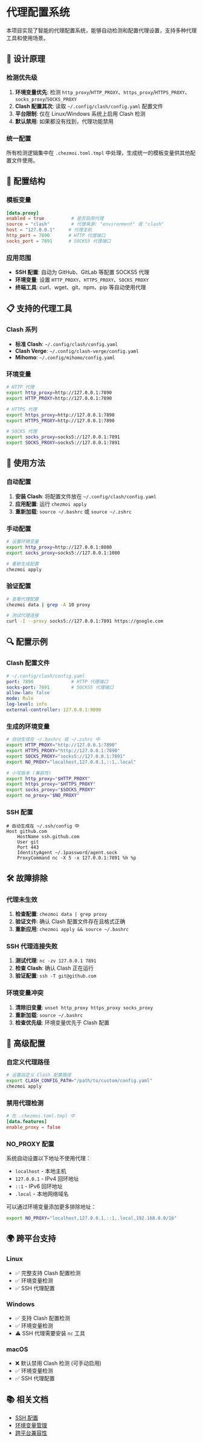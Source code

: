 # 代理配置系统

本项目实现了智能的代理配置系统，能够自动检测和配置代理设置，支持多种代理工具和使用场景。

## 🎯 设计原理

### 检测优先级
1. **环境变量优先**: 检测 `http_proxy`/`HTTP_PROXY`、`https_proxy`/`HTTPS_PROXY`、`socks_proxy`/`SOCKS_PROXY`
2. **Clash 配置其次**: 读取 `~/.config/clash/config.yaml` 配置文件
3. **平台限制**: 仅在 Linux/Windows 系统上启用 Clash 检测
4. **默认禁用**: 如果都没有找到，代理功能禁用

### 统一配置
所有检测逻辑集中在 `.chezmoi.toml.tmpl` 中处理，生成统一的模板变量供其他配置文件使用。

## 🔧 配置结构

### 模板变量
```toml
[data.proxy]
enabled = true          # 是否启用代理
source = "clash"        # 代理来源: "environment" 或 "clash"
host = "127.0.0.1"     # 代理主机
http_port = 7890       # HTTP 代理端口
socks_port = 7891      # SOCKS5 代理端口
```

### 应用范围
- **SSH 配置**: 自动为 GitHub、GitLab 等配置 SOCKS5 代理
- **环境变量**: 设置 `HTTP_PROXY`、`HTTPS_PROXY`、`SOCKS_PROXY`
- **终端工具**: curl、wget、git、npm、pip 等自动使用代理

## 📋 支持的代理工具

### Clash 系列
- **标准 Clash**: `~/.config/clash/config.yaml`
- **Clash Verge**: `~/.config/clash-verge/config.yaml`
- **Mihomo**: `~/.config/mihomo/config.yaml`

### 环境变量
```bash
# HTTP 代理
export http_proxy=http://127.0.0.1:7890
export HTTP_PROXY=http://127.0.0.1:7890

# HTTPS 代理
export https_proxy=http://127.0.0.1:7890
export HTTPS_PROXY=http://127.0.0.1:7890

# SOCKS 代理
export socks_proxy=socks5://127.0.0.1:7891
export SOCKS_PROXY=socks5://127.0.0.1:7891
```

## 🚀 使用方法

### 自动配置
1. **安装 Clash**: 将配置文件放在 `~/.config/clash/config.yaml`
2. **应用配置**: 运行 `chezmoi apply`
3. **重新加载**: `source ~/.bashrc` 或 `source ~/.zshrc`

### 手动配置
```bash
# 设置环境变量
export http_proxy=http://127.0.0.1:8080
export socks_proxy=socks5://127.0.0.1:1080

# 重新生成配置
chezmoi apply
```

### 验证配置
```bash
# 查看代理配置
chezmoi data | grep -A 10 proxy

# 测试代理连接
curl -I --proxy socks5://127.0.0.1:7891 https://google.com
```

## 🔍 配置示例

### Clash 配置文件
```yaml
# ~/.config/clash/config.yaml
port: 7890              # HTTP 代理端口
socks-port: 7891        # SOCKS5 代理端口
allow-lan: false
mode: Rule
log-level: info
external-controller: 127.0.0.1:9090
```

### 生成的环境变量
```bash
# 自动生成在 ~/.bashrc 或 ~/.zshrc 中
export HTTP_PROXY="http://127.0.0.1:7890"
export HTTPS_PROXY="http://127.0.0.1:7890"
export SOCKS_PROXY="socks5://127.0.0.1:7891"
export NO_PROXY="localhost,127.0.0.1,::1,.local"

# 小写版本 (兼容性)
export http_proxy="$HTTP_PROXY"
export https_proxy="$HTTPS_PROXY"
export socks_proxy="$SOCKS_PROXY"
export no_proxy="$NO_PROXY"
```

### SSH 配置
```ssh
# 自动生成在 ~/.ssh/config 中
Host github.com
    HostName ssh.github.com
    User git
    Port 443
    IdentityAgent ~/.1password/agent.sock
    ProxyCommand nc -X 5 -x 127.0.0.1:7891 %h %p
```

## 🛠️ 故障排除

### 代理未生效
1. **检查配置**: `chezmoi data | grep proxy`
2. **验证文件**: 确认 Clash 配置文件存在且格式正确
3. **重新应用**: `chezmoi apply && source ~/.bashrc`

### SSH 代理连接失败
1. **测试代理**: `nc -zv 127.0.0.1 7891`
2. **检查 Clash**: 确认 Clash 正在运行
3. **验证配置**: `ssh -T git@github.com`

### 环境变量冲突
1. **清除旧变量**: `unset http_proxy https_proxy socks_proxy`
2. **重新加载**: `source ~/.bashrc`
3. **检查优先级**: 环境变量优先于 Clash 配置

## 🔧 高级配置

### 自定义代理路径
```bash
# 设置自定义 Clash 配置路径
export CLASH_CONFIG_PATH="/path/to/custom/config.yaml"
chezmoi apply
```

### 禁用代理检测
```toml
# 在 .chezmoi.toml.tmpl 中
[data.features]
enable_proxy = false
```

### NO_PROXY 配置
系统自动设置以下地址不使用代理：
- `localhost` - 本地主机
- `127.0.0.1` - IPv4 回环地址
- `::1` - IPv6 回环地址
- `.local` - 本地网络域名

可以通过环境变量添加更多排除地址：
```bash
export NO_PROXY="localhost,127.0.0.1,::1,.local,192.168.0.0/16"
```

## 🌍 跨平台支持

### Linux
- ✅ 完整支持 Clash 配置检测
- ✅ 环境变量检测
- ✅ SSH 代理配置

### Windows
- ✅ 支持 Clash 配置检测
- ✅ 环境变量检测
- ⚠️ SSH 代理需要安装 `nc` 工具

### macOS
- ❌ 默认禁用 Clash 检测 (可手动启用)
- ✅ 环境变量检测
- ✅ SSH 代理配置

## 📚 相关文档

- [SSH 配置](ssh-configuration.md)
- [环境变量管理](environment-variables.md)
- [跨平台兼容性](cross-platform-compatibility.md)